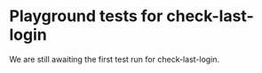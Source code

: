 # Playground tests for check-last-login
We are still awaiting the first test run for check-last-login.

